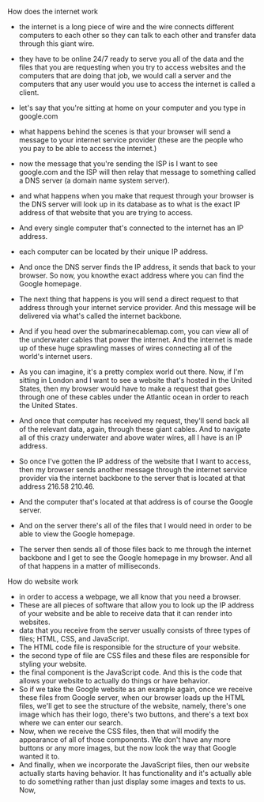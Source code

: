 How does the internet work

- the internet is a long piece of wire and the wire connects different computers to each other so they can talk to each other and transfer data through this giant wire.
- they have to be online 24/7 ready to serve you all of the data and the files that you are requesting when you try to access websites and the computers that are doing that job, we would call a server and the computers that any user would you use to access the internet is called a client.

- let's say that you're sitting at home on your computer and you type in google.com
- what happens behind the scenes is that your browser will send a message to your internet service provider (these are the people who you pay to be able to access the internet.)
- now the message that you're sending the ISP is I want to see google.com and the ISP will then relay that message to something called a DNS server (a domain name system server).
- and what happens when you make that request through your browser is the DNS server will look up in its database as to what is the exact IP address of that website that you are trying to access.
- And every single computer that's connected to the internet has an IP address.
- each computer can be located by their unique IP address.
- And once the DNS server finds the IP address, it sends that back to your browser. So now, you knowthe exact address where you can find the Google homepage.
- The next thing that happens is you will send a direct request to that address through your internet service provider. And this message will be delivered via what's called the internet backbone.
- And if you head over the submarinecablemap.com, you can view all of the underwater cables that power the internet. And the internet is made up of these huge sprawling masses of wires connecting all of the world's internet users.
- As you can imagine, it's a pretty complex world out there. Now, if I'm sitting in London and I want to see a website that's hosted in the United States, then my browser would have to make a request that goes through one of these cables under the Atlantic ocean in order to reach the United States.
- And once that computer has received my request, they'll send back all of the relevant data, again, through these giant cables. And to navigate all of this crazy underwater and above water wires, all I have is an IP address.
- So once I've gotten the IP address of the website that I want to access, then my browser sends another message through the internet service provider via the internet backbone to the server that is located at that address 216.58 210.46.
- And the computer that's located at that address is of course the Google server.
- And on the server there's all of the files that I would need in order to be able to view the Google homepage.
- The server then sends all of those files back to me through the internet backbone and I get to see the Google homepage in my browser. And all of that happens in a matter of milliseconds.

How do website work

- in order to access a webpage, we all know that you need a browser.
- These are all pieces of software that allow you to look up the IP address of your website and be able to receive data that it can render into websites.
- data that you receive from the server usually consists of three types of files; HTML, CSS, and JavaScript.
- The HTML code file is responsible for the structure of your website.
- the second type of file are CSS files and these files are responsible for styling your website.
- the final component is the JavaScript code. And this is the code that allows your website to actually do things or have behavior.
- So if we take the Google website as an example again, once we receive these files from Google server, when our browser loads up the HTML files, we'll get to see the structure of the website, namely, there's one image which has their logo, there's two buttons, and there's a text box where we can enter our search.
- Now, when we receive the CSS files, then that will modify the appearance of all of those components. We don't have any more buttons or any more images, but the now look the way that Google wanted it to.
- And finally, when we incorporate the JavaScript files, then our website actually starts having behavior. It has functionality and it's actually able to do something rather than just display some images and texts to us. Now,
